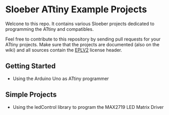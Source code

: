 # Sloeber ATtiny Example Projects
Welcone to this repo. It contains various Sloeber projects dedicated to programming the ATtiny and compatibles.

Feel free to contribute to this repository by sending pull requests for your ATtiny projects. Make sure that the projects are documented (also on the wiki) and all sources contain the [EPLV2](https://github.com/Sloeber/ATtiny/wiki/EPL-V2) license header.

## Getting Started
* Using the Arduino Uno as ATtiny programmer

## Simple Projects
* Using the ledControl library to program the MAX2719 LED Matrix Driver
